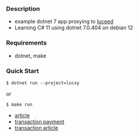 ### Description
- example dotnet 7 app proxying to [luceed](http://apidemo.luceed.hr)
- Learning C# 11 using dotnet 7.0.404 on debian 12

### Requirements
- dotnet, make

### Quick Start
```console
$ dotnet run --project=lucxy
```
or
```console
$ make run
```

- [article](http://localhost:5293/luceed/article/pri)
- [transaction payment](http://localhost:5293/luceed/transaction/payment/132-1/01.01.2020/01.01.2024)
- [transaction article](http://localhost:5293/luceed/transaction/article/132-1/01.01.2020/01.01.2024)
